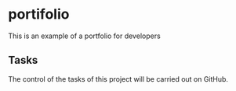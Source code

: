 # portifolio
This is an example of a portfolio for developers

## Tasks
The control of the tasks of this project will be carried out on GitHub. 